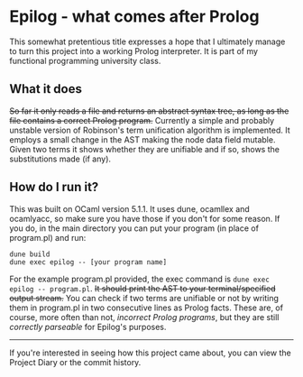 # Epilog - what comes after Prolog
This somewhat pretentious title expresses a hope that I ultimately manage to turn this project into a working Prolog interpreter. It is part of my functional programming university class.

## What it does
~~So far it only reads a file and returns an abstract syntax tree, as long as the file contains a correct Prolog program.~~
Currently a simple and probably unstable version of Robinson's term unification algorithm is implemented. It employs a small change in the AST making the node data field mutable. Given two terms it shows whether they are unifiable and if so, shows the substitutions made (if any).

## How do I run it?
This was built on OCaml version 5.1.1. It uses dune, ocamllex and ocamlyacc, so make sure you have those if you don't for some reason. If you do, in the main directory you can put your program (in place of program.pl) and run:
```
dune build
dune exec epilog -- [your program name]
```
For the example program.pl provided, the exec command is `dune exec epilog -- program.pl`.
~~It should print the AST to your terminal/specified output stream.~~
You can check if two terms are unifiable or not by writing them in program.pl in two consecutive lines as Prolog facts. These are, of course, more often than not, *incorrect Prolog programs*, but they are still *correctly parseable* for Epilog's purposes.
______

If you're interested in seeing how this project came about, you can view the Project Diary or the commit history.